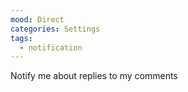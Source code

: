 ```yaml
---
mood: Direct
categories: Settings
tags:
  - notification
---
```

Notify me about replies to my comments